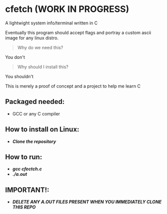 # cfetch (WORK IN PROGRESS)
A lightwight system info/terminal written in C

Eventually this program should accept flags and portray a custom ascii image for any linux distro.

>Why do we need this?

You don't


>Why should I install this?

You shouldn't



This is merely a proof of concept and a project to help me learn C

## Packaged needed:
- GCC or any C compiler

## How to install on Linux:
 - ***Clone the repository***
 
## How to run:
 - ***gcc cfectch.c***
 - ***./a.out***

## IMPORTANT!:
- ***DELETE ANY A.OUT FILES PRESENT WHEN YOU IMMEDIATELY CLONE THIS REPO***
